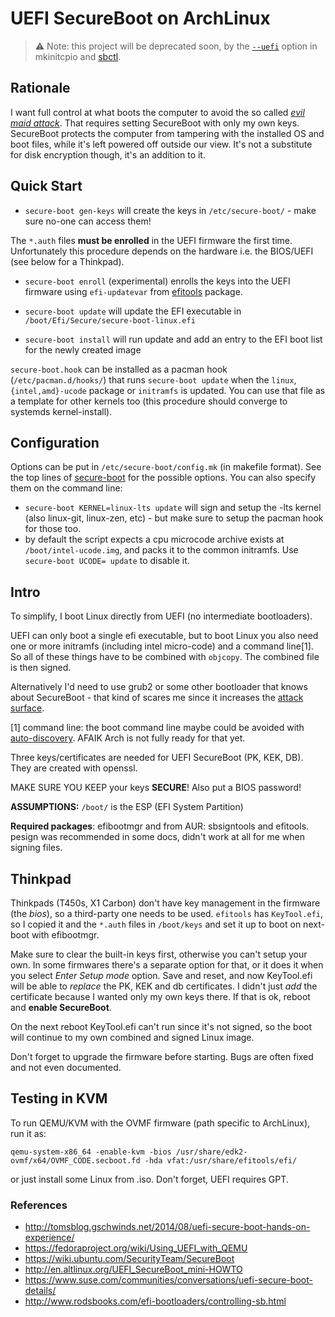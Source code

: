 # UEFI SecureBoot on ArchLinux

> ⚠️ Note: this project will be deprecated soon, by the [`--uefi`](https://github.com/archlinux/mkinitcpio/pull/53) option in mkinitcpio and [sbctl](https://github.com/Foxboron/sbctl).
 
## Rationale

I want full control at what boots the computer to avoid the so called [_evil maid attack_](https://www.schneier.com/blog/archives/2009/10/evil_maid_attac.html). That requires setting SecureBoot with only my own keys. SecureBoot protects the computer from tampering with the installed OS and boot files, while it's left powered off outside our view. It's not a substitute for disk encryption though, it's an addition to it.


## Quick Start

* `secure-boot gen-keys` will create the keys in `/etc/secure-boot/` - make sure no-one can access them!

The `*.auth` files **must be enrolled** in the UEFI firmware the first time. Unfortunately this procedure
depends on the hardware i.e. the BIOS/UEFI (see below for a Thinkpad).
* `secure-boot enroll` (experimental) enrolls the keys into the UEFI firmware using `efi-updatevar` from [efitools](https://www.archlinux.org/packages/extra/x86_64/efitools/) package.

* `secure-boot update` will update the EFI executable in `/boot/Efi/Secure/secure-boot-linux.efi`
* `secure-boot install` will run update and add an entry to the EFI boot list for the newly created image

`secure-boot.hook` can be installed as a pacman hook (`/etc/pacman.d/hooks/`) that runs `secure-boot update` when the `linux`, `{intel,amd}-ucode` package or `initramfs` is updated. You can
use that file as a template for other kernels too (this procedure should converge to systemds kernel-install).


## Configuration

Options can be put in `/etc/secure-boot/config.mk` (in makefile format). See the top lines of [secure-boot](secure-boot) for the
possible options. You can also specify them on the command line:

* `secure-boot KERNEL=linux-lts update` will sign and setup the -lts kernel (also linux-git, linux-zen, etc) - but make sure to setup
  the pacman hook for those too.
* by default the script expects a cpu microcode archive exists at `/boot/intel-ucode.img`, and packs it to the common initramfs.
  Use `secure-boot UCODE= update` to disable it.


## Intro

To simplify, I boot Linux directly from UEFI (no intermediate bootloaders).

UEFI can only boot a single efi executable, but to boot Linux you also need one or more initramfs (including intel micro-code) and a command line[1].
So all of these things have to be combined with `objcopy`. The combined file is then signed.

Alternatively I'd need to use grub2 or some other bootloader that knows about SecureBoot - that kind of scares me since it increases the [attack surface](https://lwn.net/Articles/827403/).

[1] command line: the boot command line maybe could be avoided with [auto-discovery](http://www.freedesktop.org/wiki/Specifications/DiscoverablePartitionsSpec/).
AFAIK Arch is not fully ready for that yet.

Three keys/certificates are needed for UEFI SecureBoot (PK, KEK, DB). They are created with openssl.

MAKE SURE YOU KEEP your keys **SECURE**! Also put a BIOS password!

**ASSUMPTIONS:** `/boot/` is the ESP (EFI System Partition)

**Required packages**: efibootmgr and from AUR: sbsigntools and efitools. pesign was recommended in some docs, didn't work at all for me when signing files.


## Thinkpad

Thinkpads (T450s, X1 Carbon) don't have key management in the firmware (the _bios_), so a third-party one needs to be used.
`efitools` has `KeyTool.efi`, so I copied it and the `*.auth` files in `/boot/keys` and set it up to boot on next-boot with efibootmgr.

Make sure to clear the built-in keys first, otherwise you can't setup your own. In some firmwares there's a separate option for that,
or it does it when you select *Enter Setup mode* option. Save and reset, and now KeyTool.efi will be able to *replace* the PK, KEK and db
certificates. I didn't just *add* the certificate because I wanted only my own keys there. If that is ok, reboot and **enable SecureBoot**.

On the next reboot KeyTool.efi can't run since it's not signed, so the boot will continue to my own combined and signed Linux image.

Don't forget to upgrade the firmware before starting. Bugs are often fixed and not even documented.


## Testing in KVM

To run QEMU/KVM with the OVMF firmware (path specific to ArchLinux), run it as:

```
qemu-system-x86_64 -enable-kvm -bios /usr/share/edk2-ovmf/x64/OVMF_CODE.secboot.fd -hda vfat:/usr/share/efitools/efi/
```

or just install some Linux from .iso. Don't forget, UEFI requires GPT.


### References

* http://tomsblog.gschwinds.net/2014/08/uefi-secure-boot-hands-on-experience/
* https://fedoraproject.org/wiki/Using_UEFI_with_QEMU
* https://wiki.ubuntu.com/SecurityTeam/SecureBoot
* http://en.altlinux.org/UEFI_SecureBoot_mini-HOWTO
* https://www.suse.com/communities/conversations/uefi-secure-boot-details/
* http://www.rodsbooks.com/efi-bootloaders/controlling-sb.html

